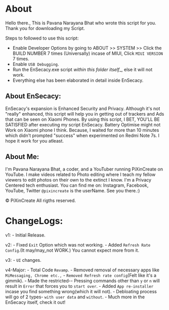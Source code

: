 # About 
Hello there.,
This is Pavana Narayana Bhat who wrote this script for you.
Thank you for downloading my Script.

Steps to followed to use this script:
- Enable Developer Options by going to ABOUT >> SYSTEM >> Click the BUILD NUMBER 7 times (Universally) incase of MIUI, Click ```MIUI VERSION``` 7 times.
- Enable ```USB Debugging```.
- Run the EnSecacy.exe script _within this folder itself__, else it will not work.
- Everything else has been elaborated in detail inside EnSecacy.

 ## About EnSecacy:
EnSecacy's expansion is Enhanced Security and Privacy. Although it's not "really" enhanced,
this script will help you in getting out of trackers and Ads that can be seen on Xiaomi Phones.
By using this script, I  BET, YOU'LL BE SATISFIED after executing my script EnSecacy.
Battery Optimise might not Work on Xiaomi phone I think. Because, I waited for more than 10
minutes which didn't prompted "success" when experimented on Redmi Note 7s. I hope it work for you atleast.

## About Me:
I'm Pavana Narayana Bhat, a coder, and a YouTuber running PiXinCreate on YouTube. 
I make videos related to Photo editing where I teach my fellow viewers to edit photos on their own to the extinct I know. 
I'm a Privacy Centered tech enthusiast.
You can find me on: Instagram, Facebook, YouTube, Twitter
```@pixincreate``` is the userName. See you there.:)



© PiXinCreate
All rigths reserved.

# ChangeLogs:
v1: 		- Initial Release.

v2: 		- Fixed ```Exit``` Option which was not working.
		- Added ```Refresh Rate Config```.(It may/may_not WORK.) You cannot expect more from it.
	
v3: 		- ```UI``` changes.

v4-Major:	- Total Code ```Revamp```.
		- Removed removal of necessary apps like ```MiMessaging, Chrome etc.,```
		- ```Removed Refresh rate config```(Felt like it's a gimmik).
		- Made the restricted-- Pressing commands other than ```y``` or ```n``` will result in ```Error``` that forces you to ```start over```.
		- Added ```App re-installer``` incase you find something wrong(which it will not).
		- Debloating process will go of 2 types- ```with user data``` and ```without```.
		- Much more in the EnSecacy itself, check it out!
		
